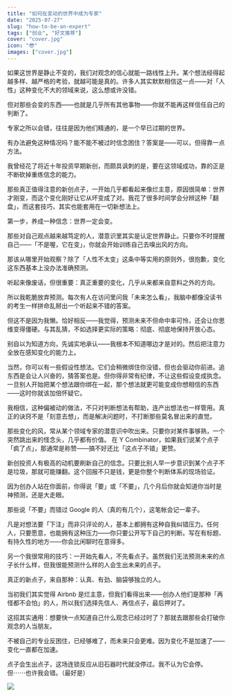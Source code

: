 ```yaml
---
title: "如何在变动的世界中成为专家"
date: "2025-07-27"
slug: "how-to-be-an-expert"
tags: ["创业", "好文推荐"]
cover: "cover.jpg"
icon: "😎"
images: ["cover.jpg"]
---
```

如果这世界是静止不变的，我们对观念的信心就能一路线性上升。某个想法经得起越多样、越严格的考验，就越可能是真的。许多人其实默默相信这一点——对「人性」这种变化不大的领域来说，这么想或许没错。



但对那些会变的东西——也就是几乎所有其他事物——你就不能再这样信任自己的判断了。



专家之所以会错，往往是因为他们精通的，是一个早已过期的世界。



有办法避免这种情况吗？能不能不被过时信念困住？答案是——可以，但得靠一点方法。



我曾经花了将近十年投资早期新创，而颇具讽刺的是，要在这领域成功，靠的正是不断砍掉重练信念的能力。



那些真正值得注意的新创点子，一开始几乎都看起来像烂主意，原因很简单：世界才刚变，而这个变化刚好让它从坏变成了对。我花了很多时间学会分辨这种「翻盘」，而这套技巧，其实也能套用在一切新想法上。



第一步，养成一种信念：世界一定会变。



那些对自己观点越来越笃定的人，潜意识里其实是认定世界静止。只要你不时提醒自己——「不是喔，它在变」，你就会开始训练自己去嗅出风的方向。



那该从哪里开始观察？除了「人性不太变」这条中等实用的原则外，很抱歉，变化这东西基本上没办法准确预测。



听起来像废话，但很重要：真正重要的变化，几乎从来都来自意料之外的方向。



所以我乾脆放弃预测。每次有人在访问里问我「未来怎么看」，我脑中都像没读书的考生一样拼命乱掰出一个听起来不错的答案。



但这不是因为我懒。恰好相反——我觉得，预测未来不但命中率可怜，还会让你思维变得僵硬。与其乱猜，不如选择更实际的策略：彻底、彻底地保持开放心态。



别自以为知道方向，先诚实地承认——我根本不知道哪边才是对的。然后把注意力全放在感知变化的能力上。



当然，你可以有一些假设性想法。它们会稍微绑住你没错，但也会驱动你前进。追东西是会让人兴奋的，猜答案也是。但你得非常有纪律，不让这些假设变成执念。
一旦别人开始把某个想法跟你绑在一起，那个想法就更可能变成你想相信的东西——这时你就该加倍怀疑它。



我相信，这种偏被动的做法，不只对判断想法有帮助，连产出想法也一样管用。真正的诀窍不是「刻意去想」，而是解决问题时，不打断那些莫名冒出来的直觉。



那些变化的风，常从某个领域专家的潜意识中吹出来。只要你对某件事够熟，一个突然跳出来的怪念头，几乎都有价值。
在 Y Combinator，如果我们说某个点子「疯了点」，那通常是称赞——搞不好还比「这点子不错」更赞。



新创投资人有极高的动机要刷新自己的信念。只要比别人早一步意识到某个点子不是垃圾，那就可能赚翻。这个回报不只是钱，更是你整个判断体系的现场验证。



因为创办人站在你面前，你得说「要」或「不要」，几个月后你就会知道你当时是神预测，还是大走眼。



那些说「不要」而错过 Google 的人（真的有几个），这笔帐会记一辈子。



凡是对想法要「下注」而非只评论的人，基本上都拥有这种自我纠错压力。任何人，只要愿意，也能拥有这种压力——你只要公开写下自己的判断。写在有标题、有持久性的地方——你会比闲聊时在意得多。



另一个我很常用的技巧：一开始先看人，不先看点子。虽然我们无法预测未来的点子长什么样，但我很能预测什么样的人会生出未来的点子。



真正的新点子，来自那种：认真、有劲、脑袋够独立的人。



当初我们其实觉得 Airbnb 是烂主意，但我们看得出来——创办人他们是那种「再怪都不会怕」的人，所以我们选择先信人、再信点子，最后押对了。



这招其实通用：想要快一点知道自己什么观念已经过时了？那就去跟那些会打破你观念的人当朋友。



不被自己的专业反困住，已经够难了，而未来只会更难。因为变化不是加速了——变化一直都在加速。



点子会生出点子，这场连锁反应从旧石器时代就没停过。我不认为它会停。
但⋯⋯也许我会错。（最好是）




![](https://prod-files-secure.s3.us-west-2.amazonaws.com/112d0858-5090-4d34-a606-b75eb8d65fd2/46476355-9cf3-4e99-9b7a-3531bc426380/1000202064.png?X-Amz-Algorithm=AWS4-HMAC-SHA256&X-Amz-Content-Sha256=UNSIGNED-PAYLOAD&X-Amz-Credential=ASIAZI2LB466WWZVON6S%2F20250728%2Fus-west-2%2Fs3%2Faws4_request&X-Amz-Date=20250728T101608Z&X-Amz-Expires=3600&X-Amz-Security-Token=IQoJb3JpZ2luX2VjEGIaCXVzLXdlc3QtMiJGMEQCIE8yTE%2FP8UUlXt5nannbWakDJV%2FLy%2FizxFnRaxwGdlSNAiBq5OgdLbEQ407qDKKkWCyOP8f%2FkSIVw%2BNW%2Fw9RTf7asiqIBAiL%2F%2F%2F%2F%2F%2F%2F%2F%2F%2F8BEAAaDDYzNzQyMzE4MzgwNSIMBaEcpGIZYXfnke9SKtwDf1ISf55%2FhiogybinTeDxN334v6jR0z8tucV29laPCYesQuKAKSU9VAfL6zga1EiYGoUp1b11N%2BBZ93qje%2BeDBFSJj0qL3cEO8VDrdQsh3B4LqnmwTOS1WiwXrluV1yiwEFmYsrSCx6tOSBdbX20TXp7lcGG6Gz14sHV028W%2B%2BXdykfs%2FNUUkIDfxNbP%2FO%2FVylAhbtFzs%2FLIO0wfrZn0hWU66OJ1Jy0aaHI4TttZ5naPbZZpLQr0FscYMwUnVRuqhTmfMoAsjwq1pSW0YSp9iMWW8sw2%2BJYubgKu8ivWQLqFaAGpreLR2wlh7OZflbM6F6qxmmqT4G%2BPsWt66c3K2b68phP%2FmtOs8vaCky2f8m7PpowIAnsVB2Y8Cpfb2c%2BsTwwkIvL1%2FAkLtqdk3k65FaL5Ru5YblE%2F%2BusINZnDKUyKlnlIgefCfwBMd%2F8VhRqUWPRbFc%2F1yknoC1NGdz4nF28JhoD9AzF7NOpJ3KwkV8Wo%2BeVyMF2OI5XI3iMF3m7BtGP9oqn7jsCJilhwA9WIVMsQiqanngy5c8uAtO2%2BwjOmTL%2F%2BKdQnwzSXQQ4uNVOetZ5X2eqyUiPpQSwN2Zbzy9BZwBQ2DNd7fgiJfE%2FeOxsnna%2BtkXNB%2BfkeOWQwwtpmdxAY6pgHqzQ8RjDPtT3Un8fipRJ60nxEz%2BwqwYtllrJZgXF2xS4OEXmSflCsof0yA8CS%2Bhj0JKhRk7bS4gpBOAE%2BfHxh7uB0f6JW78BeyxAw%2FdmNf9FSEHpmQNe7NzCdCAcPal%2BtxKJrQMphNfhQTRV76l%2FrTh3UP7in7Q3NnyBCP%2B5niJx9ZQJUg2hGpOhtsdA%2BSmewbQA9kZKQiG5wxl9WBie2pzqTB%2BaxV&X-Amz-Signature=f773104f5201917bdfe4d54ba9c7b979b42f9c17fb3d829a15ee18f12af9bef7&X-Amz-SignedHeaders=host&x-amz-checksum-mode=ENABLED&x-id=GetObject)

